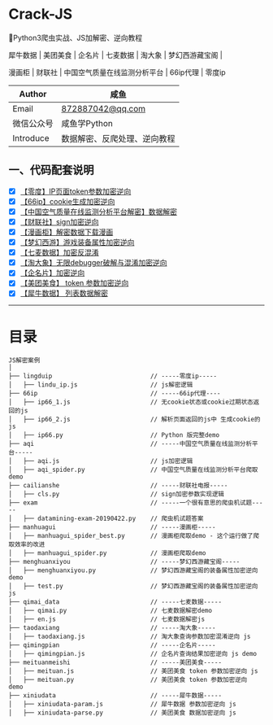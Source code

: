 # Crack-JS
🎯Python3爬虫实战、JS加解密、逆向教程

犀牛数据 | 美团美食 | 企名片 | 七麦数据 | 淘大象 | 梦幻西游藏宝阁 |

漫画柜 | 财联社 | 中国空气质量在线监测分析平台 | 66ip代理 | 零度ip

| Author  | 咸鱼 |
| --- | --- |
| Email | 872887042@qq.com |
| 微信公众号 | 咸鱼学Python |
| Introduce | 数据解密、反爬处理、逆向教程 |


## 一、代码配套说明
- [x] [【零度】IP页面token参数加密逆向](https://mp.weixin.qq.com/s/B5jAhpqKmdyw4Eo6q7f2Kw)
- [x] [【66ip】cookie生成加密逆向](https://mp.weixin.qq.com/s/B5jAhpqKmdyw4Eo6q7f2Kw)
- [x] [【中国空气质量在线监测分析平台解密】数据解密]()
- [x] [【财联社】sign加密逆向](https://mp.weixin.qq.com/s/8mV8B5SiPc0N2ZHJP4kxWQ)
- [x] [【漫画柜】解密数据下载漫画](https://mp.weixin.qq.com/s/RcZ0riXzVN0ywE3JKD9Bmg)
- [x] [【梦幻西游】游戏装备属性加密逆向](https://mp.weixin.qq.com/s/5pp1vd00O-JHeAf6loaYfg)
- [x] [【七麦数据】加密反混淆]()
- [x] [【淘大象】无限debugger破解与混淆加密逆向](https://mp.weixin.qq.com/s/HQDcrnxRMP9B--r4N8g-ZA)
- [x] [【企名片】加密逆向](https://mp.weixin.qq.com/s/Hxt39LSvNsqm17bgfrjddQ)
- [x] [【美团美食】 token 参数加密逆向]()
- [x] [【犀牛数据】 列表数据解密](https://mp.weixin.qq.com/s/llvoP-PYOoxuBzZxRbu1nQ)
---- ---

# 目录

```
JS解密案例
│
├── lingduip                           // -----零度ip-----
│   ├── lindu_ip.js                    // js解密逻辑
├── 66ip                               // -----66ip代理----
│   ├── ip66_1.js                      // 无cookie状态或cookie过期状态返回的js
│   ├── ip66_2.js                      // 解析页面返回的js中 生成cookie的js
│   ├── ip66.py                        // Python 版完整demo
├── aqi                                // -----中国空气质量在线监测分析平台-----
│   ├── aqi.js                         // js加密逻辑
│   ├── aqi_spider.py                  // 中国空气质量在线监测分析平台爬取demo
├── cailianshe                         // -----财联社电报-----
│   ├── cls.py                         // sign加密参数实现逻辑
├── exam                               // -----一个很有意思的爬虫机试题-----
│   ├── datamining-exam-20190422.py    // 爬虫机试题答案
├── manhuagui                          // -----漫画柜-----
│   ├── manhuagui_spider_best.py       // 漫画柜爬取demo - 这个运行做了爬取效率的改进
│   ├── manhuagui_spider.py            // 漫画柜爬取demo
├── menghuanxiyou                      // -----梦幻西游藏宝阁-----
│   ├── menghuanxiyou.py               // 梦幻西游藏宝阁的装备属性加密逆向demo
│   ├── test.py                        // 梦幻西游藏宝阁的装备属性加密逆向js
├── qimai_data                         // -----七麦数据-----
│   ├── qimai.py                       // 七麦数据解密demo
│   ├── en.js                          // 七麦数据解密js
├── taodaxiang                         // -----淘大象-----
│   ├── taodaxiang.js                  // 淘大象查询参数加密混淆逆向 js
├── qimingpian                         // -----企名片-----
│   ├── qimingpian.js                  // 企名片查询结果加密逆向 js demo
├── meituanmeishi                      // -----美团美食-----
│   ├── meituan.js                     // 美团美食 token 参数加密逆向 js
│   ├── meituan.py                     // 美团美食 token 参数加密逆向 demo
├── xiniudata                          // -----犀牛数据-----
│   ├── xiniudata-param.js             // 犀牛数据 参数加密逆向 js
│   ├── xiniudata-parse.py             // 美团美食 数据加密逆向 js
```
